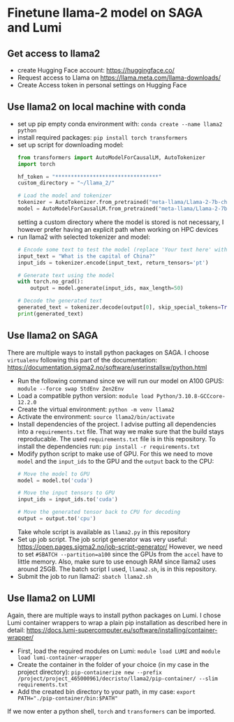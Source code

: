 # Finetune llama-2 model on SAGA and Lumi

## Get access to llama2
* create Hugging Face account: https://huggingface.co/
* Request access to Llama on https://llama.meta.com/llama-downloads/ 
* Create Access token in personal settings on Hugging Face

## Use llama2 on local machine with conda
* set up pip empty conda environment with:
    `conda create --name llama2 python`
* install required packages: 
    `pip install torch transformers`
* set up script for downloading model:
    ```python    
    from transformers import AutoModelForCausalLM, AutoTokenizer
    import torch

    hf_token = "*********************************"
    custom_directory = "~/llama_2/"

    # Load the model and tokenizer
    tokenizer = AutoTokenizer.from_pretrained("meta-llama/Llama-2-7b-chat-hf", token=hf_token, cache_dir=custom_directory)
    model = AutoModelForCausalLM.from_pretrained("meta-llama/Llama-2-7b-chat-hf", token=hf_token, cache_dir=custom_directory)
    ```
    setting a custom directory where the model is stored is not necessary, I however prefer having an explicit path when working on HPC devices
* run llama2 with selected tokenizer and model:
    ```python
    # Encode some text to test the model (replace 'Your text here' with your input)
    input_text = "What is the capital of China?"
    input_ids = tokenizer.encode(input_text, return_tensors='pt')

    # Generate text using the model
    with torch.no_grad():
        output = model.generate(input_ids, max_length=50)

    # Decode the generated text
    generated_text = tokenizer.decode(output[0], skip_special_tokens=True)
    print(generated_text)
    ```

## Use llama2 on SAGA
There are multiple ways to install python packages on SAGA. I choose `virtualenv` following this part of the documentation: https://documentation.sigma2.no/software/userinstallsw/python.html
* Run the following command since we will run our model on A100 GPUS: `module --force swap StdEnv Zen2Env`
* Load a compatible python version: `module load Python/3.10.8-GCCcore-12.2.0`
* Create the virtual environment: `python -m venv llama2`
* Activate the environment: `source llama2/bin/activate`
* Install dependencies of the project. I advise putting all dependencies into a `requirements.txt` file. That way we make sure that the build stays reproducable. The used `requirements.txt` file is in this repository. To install the dependencies run: `pip install -r requirements.txt`
* Modify python script to make use of GPU. For this we need to move `model` and the `input_ids` to the GPU and the `output` back to the CPU:
    ```python
    # Move the model to GPU
    model = model.to('cuda')

    # Move the input tensors to GPU
    input_ids = input_ids.to('cuda')

    # Move the generated tensor back to CPU for decoding
    output = output.to('cpu')
    ```
    Take whole script is available as `llama2.py` in this repository
* Set up job script. The job script generator was very useful: https://open.pages.sigma2.no/job-script-generator/
  However, we need to set `#SBATCH --partition=a100` since the GPUs from the `accel` have to little memory. Also, make sure to use enough RAM since llama2 uses around 25GB. The batch script I used, `llama2.sh`, is in this repository.
* Submit the job to run llama2: `sbatch llama2.sh`

## Use llama2 on LUMI
Again, there are multiple ways to install python packages on Lumi. I chose Lumi container wrappers to wrap a plain pip installation as described here in detail: https://docs.lumi-supercomputer.eu/software/installing/container-wrapper/
* First, load the required modules on Lumi: `module load LUMI` and `module load lumi-container-wrapper`
* Create the container in the folder of your choice (in my case in the project directory): `pip-containerize new --prefix /project/project_465000961/decristo/llama2/pip-container/ --slim requirements.txt`
* Add the created bin directory to your path, in my case: `export PATH="./pip-container/bin:$PATH"`

If we now enter a python shell, `torch` and `transformers` can be imported.



